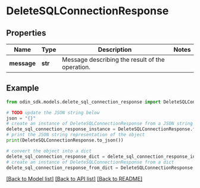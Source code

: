 # DeleteSQLConnectionResponse


## Properties

Name | Type | Description | Notes
------------ | ------------- | ------------- | -------------
**message** | **str** | Message describing the result of the operation. | 

## Example

```python
from odin_sdk.models.delete_sql_connection_response import DeleteSQLConnectionResponse

# TODO update the JSON string below
json = "{}"
# create an instance of DeleteSQLConnectionResponse from a JSON string
delete_sql_connection_response_instance = DeleteSQLConnectionResponse.from_json(json)
# print the JSON string representation of the object
print(DeleteSQLConnectionResponse.to_json())

# convert the object into a dict
delete_sql_connection_response_dict = delete_sql_connection_response_instance.to_dict()
# create an instance of DeleteSQLConnectionResponse from a dict
delete_sql_connection_response_from_dict = DeleteSQLConnectionResponse.from_dict(delete_sql_connection_response_dict)
```
[[Back to Model list]](../README.md#documentation-for-models) [[Back to API list]](../README.md#documentation-for-api-endpoints) [[Back to README]](../README.md)


